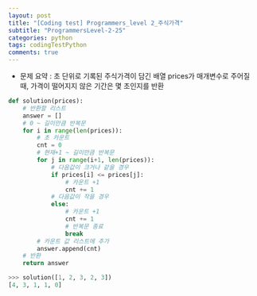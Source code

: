```yaml
---
layout: post
title: "[Coding test] Programmers_level 2_주식가격"
subtitle: "ProgrammersLevel-2-25"
categories: python
tags: codingTestPython
comments: true
---
```


* 문제 요약 : 초 단위로 기록된 주식가격이 담긴 배열 prices가 매개변수로 주어질 때, 가격이 떨어지지 않은 기간은 몇 초인지를 반환

```python
def solution(prices):
    # 반환할 리스트
    answer = []
    # 0 ~ 길이만큼 반복문
    for i in range(len(prices)):
        # 초 카운트
        cnt = 0
        # 현재+1 ~ 길이만큼 반복문
        for j in range(i+1, len(prices)):
            # 다음값이 크거나 같을 경우
            if prices[i] <= prices[j]:
                # 카운트 +1
                cnt += 1
            # 다음값이 작을 경우
            else:
                # 카운트 +1
                cnt += 1
                # 반복문 종료
                break
        # 카운트 값 리스트에 추가
        answer.append(cnt)
    # 반환
    return answer
```

```python
>>> solution([1, 2, 3, 2, 3])
[4, 3, 1, 1, 0]
``` 